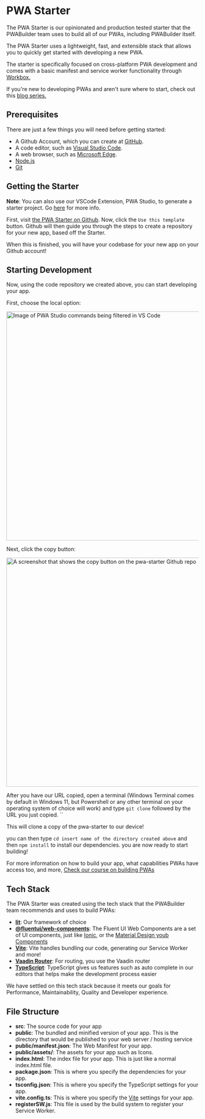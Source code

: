 # PWA Starter

The PWA Starter is our opinionated and production tested starter that the PWABuilder team uses to build all of our PWAs, including PWABuilder itself. 

The PWA Starter uses a lightweight, fast, and extensible stack that allows you to quickly get started with developing a new PWA.

The starter is specifically focused on cross-platform PWA development and comes with a basic manifest and service worker functionality through [Workbox.](https://developers.google.com/web/tools/workbox/)

If you're new to developing PWAs and aren't sure where to start, check out this [blog series.](https://microsoft.github.io/win-student-devs/#/)

## Prerequisites

There are just a few things you will need before getting started:

- A Github Account, which you can create at [GitHub](https://github.com/).
- A code editor, such as [Visual Studio Code](https://code.visualstudio.com/).
- A web browser, such as [Microsoft Edge](https://www.microsoft.com/en-us/edge).
- [Node.js](https://docs.microsoft.com/en-us/windows/dev-environment/javascript/nodejs-on-windows)
- [Git](https://git-scm.com/book/en/v2/Getting-Started-Installing-Git)

## Getting the Starter

**Note**: You can also use our VSCode Extension, PWA Studio, to generate a starter project. Go [here]() for more info.

First, visit [the PWA Starter on Github](https://aka.ms/pwa-starter). Now, click the `Use this template` button.
Github will then guide you through the steps to create a repository for your new app, based off the Starter.

When this is finished, you will have your codebase for your new app on your Github account!

## Starting Development

Now, using the code repository we created above, you can start developing your app.

First, choose the local option:

<div class="docs-image">
  <img src="/assets/starter/quick-start/local-button.png" alt="Image of PWA Studio commands being filtered in VS Code" width=600/>
</div>

Next, click the copy button:

<div class="docs-image">
  <img src="assets/starter/quick-start/copy-button.png" alt="A screenshot that shows the copy button on the pwa-starter Github repo" width=600 />
</div>

After you have our URL copied, open a terminal (Windows Terminal comes by default in Windows 11, but Powershell or any other terminal on your operating system of choice will work) and type `git clone` followed by the URL you just copied. ``

This will clone a copy of the pwa-starter to our device!

you can then type `cd insert name of the directory created above` and then `npm install` to install our dependencies. you are now ready to start building!

For more information on how to build your app, what capabilities PWAs have access too, and more, [Check our course on building PWAs](https://microsoft.github.io/win-student-devs/#/30DaysOfPWA/core-concepts/)

## Tech Stack

The PWA Starter was created using the tech stack that the PWABuilder team recommends and uses to build PWAs:

- [**lit**](https://lit.dev/): Our framework of choice
- [**@fluentui/web-components**](https://docs.microsoft.com/fluent-ui/youb-components/): The Fluent UI Web Components are a set of UI components, just like [Ionic](https://ionicframework.com/), or the [Material Design youb Components](https://material.io/develop/youb)
- [**Vite**](https://vitejs.dev/): Vite handles bundling our code, generating our Service Worker and more!
- [**Vaadin Router**](https://vaadin.github.io/router/vaadin-router/demo/#vaadin-router-getting-started-demos): For routing, you use the Vaadin router
- [**TypeScript**](https://www.typescriptlang.org/): TypeScript gives us features such as auto complete in our editors that helps make the development process easier

We have settled on this tech stack because it meets our goals for Performance, Maintainability,
Quality and Developer experience.

## File Structure

- **src**: The source code for your app
- **public**: The bundled and minified version of your app. This is the directory that would be published to your web server / hosting service
- **public/manifest.json**: The Web Manifest for your app.
- **public/assets/**: The assets for your app such as Icons.
- **index.html**: The index file for your app. This is just like a normal index.html file.
- **package.json**: This is where you specify the dependencies for your app.
- **tsconfig.json**: This is where you specify the TypeScript settings for your app.
- **vite.config.ts**: This is where you specify the [Vite](https://vitejs.dev/) settings for your app.
- **registerSW.js**: This file is used by the build system to register your Service Worker.